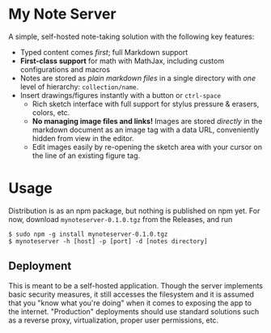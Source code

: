 # My Note Server

A simple, self-hosted note-taking solution with the following key features:

* Typed content comes _first_; full Markdown support
* **First-class support** for math with MathJax, including custom configurations and macros
* Notes are stored as _plain markdown files_ in a single directory with _one_ level of hierarchy: `collection/name`.
* Insert drawings/figures instantly with a button or `ctrl-space`
    * Rich sketch interface with full support for stylus pressure & erasers, colors, etc.
    * **No managing image files and links!** Images are stored _directly_ in the markdown document as an image tag with a data URL, conveniently hidden from view in the editor.
    * Edit images easily by re-opening the sketch area with your cursor on the line of an existing figure tag.

# Usage

Distribution is as an npm package, but nothing is published on npm yet.
For now, download `mynoteserver-0.1.0.tgz` from the Releases, and run

```
$ sudo npm -g install mynoteserver-0.1.0.tgz
$ mynoteserver -h [host] -p [port] -d [notes directory]
```

## Deployment

This is meant to be a self-hosted application.
Though the server implements basic security measures, it still accesses the filesystem and it is assumed that you "know what you're doing" when it comes to exposing the app to the internet. "Production" deployments should use standard solutions such as a reverse proxy, virtualization, proper user permissions, etc.

